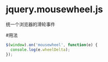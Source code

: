 # jquery.mousewheel.js

统一个浏览器的滑轮事件

#用法
```javascript
$(window).on('mousewheel', function(e) {
  console.log(e.wheelDelta);
});
```

